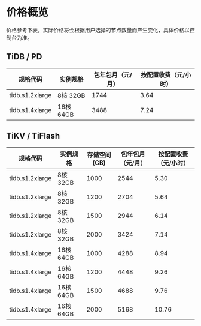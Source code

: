 # 价格概览
价格参考下表，实际价格将会根据用户选择的节点数量而产生变化，具体价格以控制台为准。

## TiDB / PD
|规格代码|实例规格|包年包月（元/月）|按配置收费（元/小时）|
|---|---|---|---|
|tidb.s1.2xlarge|8核 32GB|1744|3.64|
|tidb.s1.4xlarge|16核 64GB|3488|7.24|


## TiKV / TiFlash
|规格代码|实例规格|存储空间(GB)|包年包月（元/月）|按配置收费（元/小时）|
|---|---|---|---|---|
|tidb.s1.2xlarge|8核 32GB|1000|2544|5.30|
|tidb.s1.2xlarge|8核 32GB|1200|2704|5.64|
|tidb.s1.2xlarge|8核 32GB|1500|2944|6.14|
|tidb.s1.2xlarge|8核 32GB|2000|3424|7.14|
|tidb.s1.4xlarge|16核 64GB|1000|4288|8.94|
|tidb.s1.4xlarge|16核 64GB|1200|4448|9.26|
|tidb.s1.4xlarge|16核 64GB|1500|4688|9.76|
|tidb.s1.4xlarge|16核 64GB|2000|5168|10.76|
